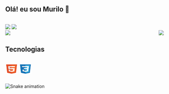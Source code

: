 ## Olá! eu sou Murilo 👋

<div tyle="display: inline_block"></br>
  <a src="https://www.instagram.com/murilojafeitosa/" target="_blank"><img src="https://img.shields.io/badge/Instagram-E4405F?style=for-the-badge&logo=instagram&logoColor=white" target="_blank" text_align="center"></a>
  <a src="https://discord.gg/murilin4340/" target="_blank"><img src="https://img.shields.io/badge/Discord-7289DA?style=for-the-badge&logo=discord&logoColor=white" target="_blank" text_align="center"></a>
</div>

<div>
  <img  height="160em" src="https://github-readme-stats.vercel.app/api?username=Mur1l1n&show_icons=true&theme=dark&include_all_commits=true&count_private=true"/>
  <img align="right" height="160em" src="https://github-readme-stats.vercel.app/api/top-langs/?username=Mur1l1n&layout=compact&langs_count=16&theme=dark"/>
</div>

## Tecnologias
<div style="display: inline_block"></br>
  <img align="center" alt="Rafa-HTML" height="30" width="40" src="https://raw.githubusercontent.com/devicons/devicon/master/icons/html5/html5-original.svg">
  <img align="center" alt="Rafa-CSS" height="30" width="40" src="https://raw.githubusercontent.com/devicons/devicon/master/icons/css3/css3-original.svg">
</div></br>

![Snake animation](https://github.com/LuigiGF/LuigiGF/blob/output/github-contribution-grid-snake.svg)
